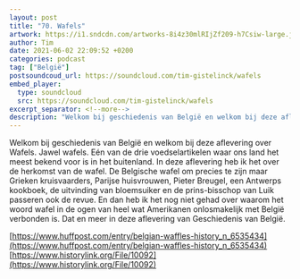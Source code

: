 ```yaml
---
layout: post
title: "70. Wafels"
artwork: https://i1.sndcdn.com/artworks-8i4z30mlRIjZf209-h7Csiw-large.jpg
author: Tim
date: 2021-06-02 22:09:52 +0200
categories: podcast
tag: ["België"]
postsoundcoud_url: https://soundcloud.com/tim-gistelinck/wafels
embed_player:
  type: soundcloud
  src: https://soundcloud.com/tim-gistelinck/wafels
excerpt_separator: <!--more-->
description: "Welkom bij geschiedenis van België en welkom bij deze aflevering over Wafels."
---
```

Welkom bij geschiedenis van België en welkom bij deze aflevering over Wafels. Jawel wafels. Eén van de drie voedselartikelen waar ons land het meest bekend voor is in het buitenland. In deze aflevering heb ik het over de herkomst van de wafel. De Belgische wafel om precies te zijn maar Grieken kruisvaarders, Parijse huisvrouwen, Pieter Breugel, een Antwerps kookboek, de uitvinding van bloemsuiker en de prins-bisschop van Luik passeren ook de revue. En dan heb ik het nog niet gehad over waarom het woord wafel in de ogen van heel wat Amerikanen onlosmakelijk met België verbonden is. Dat en meer in deze aflevering van Geschiedenis van België.

[https://www.huffpost.com/entry/belgian-waffles-history_n_6535434](https://www.huffpost.com/entry/belgian-waffles-history_n_6535434)
[https://www.historylink.org/File/10092](https://www.historylink.org/File/10092)